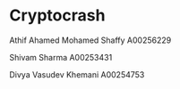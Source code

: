 # Cryptocrash 


Athif Ahamed Mohamed Shaffy A00256229

Shivam Sharma A00253431

Divya Vasudev Khemani A00254753



